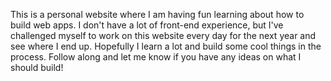This is a personal website where I am having fun learning about how to build web apps. I don't have a lot of front-end experience, but I've challenged myself to work on this website every day for the next year and see where I end up. Hopefully I learn a lot and build some cool things in the process. Follow along and let me know if you have any ideas on what I should build!
